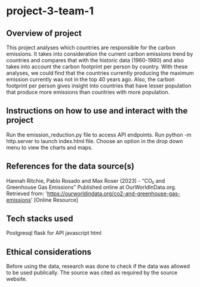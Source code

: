 # project-3-team-1
Overview of project
---------------------
This project analyses which countries are responsible for the carbon emissions. It takes into consideration the current carbon emissions trend by countries and compares that with the historic data (1960-1980) and also takes into account the carbon footprint per person by country. With these analyses, we could find that the countries currently producing the maximum emission currently was not in the top 40 years ago. Also, the carbon footprint per person gives insight into countries that have lesser population that produce more emissions than countries with more population.

Instructions on how to use and interact with the project
---------------------------------------------------------
Run the emission_reduction.py file to access API endpoints. 
Run python -m http.server to launch index.html file. 
Choose an option in the drop down menu to view the charts and maps.

References for the data source(s)
---------------------------------
Hannah Ritchie, Pablo Rosado and Max Roser (2023) - “CO₂ and Greenhouse Gas Emissions” Published online at OurWorldInData.org. Retrieved from: 'https://ourworldindata.org/co2-and-greenhouse-gas-emissions' [Online Resource]

Tech stacks used
-----------------
Postgresql
flask for API
javascript
html

Ethical considerations
-----------------------
Before using the data, research was done to check if the data was allowed to be used publically. The source was cited as required by the source website.